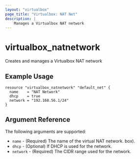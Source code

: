 ```yaml
---
layout: "virtualbox"
page_title: "Virtualbox: NAT Net"
description: |
    Manages a Virtualbox NAT network
---
```


# virtualbox_natnetwork

Creates and manages a Virtualbox NAT network

## Example Usage

```hcl
resource "virtualbox_natnetwork" "default_net" {
  name    = "NAT Network"
  dhcp    = true
  network = "192.168.56.1/24"
}
```

## Argument Reference

The following arguments are supported:

- `name` - (Required) The name of the virtual NAT network.
  box).
- `dhcp` - (Optional) If DHCP is used for the network.
- `network` - (Required) The CIDR range used for the network.
